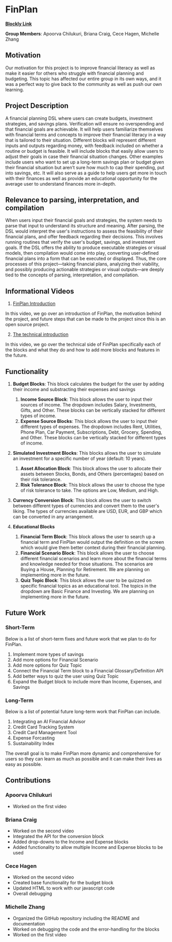 # FinPlan

**[Blockly Link](https://michelleezhangg.github.io/FinPlan/src/)**

**Group Members**: Apoorva Chilukuri, Briana Craig, Cece Hagen, Michelle Zhang

## **Motivation**

Our motivation for this project is to improve financial literacy as well as make it easier for others who struggle with financial planning and budgeting. This topic has affected our entire group in its own ways, and it was a perfect way to give back to the community as well as push our own learning.

## **Project Description**

A financial planning DSL where users can create budgets, investment strategies, and savings plans. Verification will ensure no overspending and that financial goals are achievable. It will help users familiarize themselves with financial terms and concepts to improve their financial literacy in a way that is tailored to their situation. Different blocks will represent different inputs and outputs regarding money, with feedback included on whether a routine or budget is feasible. It will include blocks that easily allow users to adjust their goals in case their financial situation changes.  Other examples include users who want to set up a long-term savings plan or budget given their financial situation but aren’t sure how much to cap their spending, put into savings, etc. It will also serve as a guide to help users get more in touch with their finances as well as provide an educational opportunity for the average user to understand finances more in-depth.

## **Relevance to parsing, interpretation, and compilation**

When users input their financial goals and strategies, the system needs to parse that input to understand its structure and meaning. After parsing, the DSL would interpret the user's instructions to assess the feasibility of their financial plans, and offer feedback regarding their decisions. This involves running routines that verify the user's budget, savings, and investment goals. If the DSL offers the ability to produce executable strategies or visual models, then compilation would come into play, converting user-defined financial plans into a form that can be executed or displayed. Thus, the core processes of this project—taking financial plans, analyzing their viability, and possibly producing actionable strategies or visual outputs—are deeply tied to the concepts of parsing, interpretation, and compilation.

## **Informational Videos**

1. [FinPlan Introduction](https://youtu.be/Vc_oa7QE6V0)

In this video, we go over an introduction of FinPlan, the motivation behind the project, and future steps that can be made to the project since this is an open source project.

2. [The technical introduction](https://www.youtube.com/watch?v=LPewF0CQQJE)

In this video, we go over the technical side of FinPlan specifically each of the blocks and what they do and how to add more blocks and features in the future.

## **Functionality**

1. **Budget Blocks**: This block calculates the budget for the user by adding their income and substracting their expenses and savings

    1. **Income Source Block**: This block allows the user to input their sources of income. The dropdown includes Salary, Investments, Gifts, and Other. These blocks can be vertically stacked for different types of income.
    2. **Expense Source Blocks**: This block allows the user to input their different types of expenses. The dropdown includes Rent, Utilities, Phone Plan, Car Payment, Subscriptions, Debt, Grocery, Spending, and Other. These blocks can be vertically stacked for different types of income.

2. **Simulated Investment Blocks**: This blocks allows the user to simulate an investment for a specific number of year (default: 10 years).

    1. **Asset Allocation Block**: This block allows the user to allocate their assets between Stocks, Bonds, and Others (percentages) based on their risk tolerance.
    2. **Risk Tolerance Block**: This block allows the user to choose the type of risk tolerance to take. The options are Low, Medium, and High.

3. **Currency Conversion Block**: This block allows the user to switch between different types of currencies and convert them to the user's liking. The types of currencies available are USD, EUR, and GBP which can be converted in any arrangement.

4. **Educational Blocks**

    1. **Financial Term Block**: This block allows the user to search up a financial term and FinPlan would output the definition on the screen which would give them better context during their financial planning.
    2. **Financial Scenario Block**: This block allows the user to choose different financial scenarios and learn more about the financial terms and knowledge needed for those situations. The scenarios are Buying a House, Planning for Retirement. We are planning on implementing more in the future.
    3. **Quiz Topic Block**: This block allows the user to be quizzed on specific financial topics as an educational tool. The topics in the dropdown are Basic Finance and Investing. We are planning on implementing more in the future.

## **Future Work**

### **Short-Term**
Below is a list of short-term fixes and future work that we plan to do for FinPlan.

1. Implement more types of savings
2. Add more options for Financial Scenario
3. Add more options for Quiz Topic
4. Connect the Financial Term block to a Financial Glossary/Definition API
5. Add better ways to quiz the user using Quiz Topic
6. Expand the Budget block to include more than Income, Expenses, and Savings

### **Long-Term**
Below is a list of potential future long-term work that FinPlan can include.

1. Integrating an AI Financial Advisor
2. Credit Card Tracking System
3. Credit Card Management Tool
4. Expense Forcasting
5. Sustainability Index

The overall goal is to make FinPlan more dynamic and comprehensive for users so they can learn as much as possible and it can make their lives as easy as possible.

## **Contributions**

### **Apoorva Chilukuri**
- Worked on the first video

### **Briana Craig**
- Worked on the second video
- Integrated the API for the conversion block
- Added drop-downs to the Income and Expense blocks
- Added functionality to allow multiple Income and Expense blocks to be used

### **Cece Hagen**
- Worked on the second video
- Created base functionality for the budget block
- Updated HTML to work with our javascript code
- Overall debugging

### **Michelle Zhang**
- Organized the GitHub repository including the README and documentation
- Worked on debugging the code and the error-handling for the blocks
- Worked on the first video

